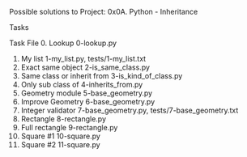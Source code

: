 Possible solutions to Project: 0x0A. Python - Inheritance

Tasks

Task	File
0. Lookup	0-lookup.py
1. My list	1-my_list.py, tests/1-my_list.txt
2. Exact same object	2-is_same_class.py
3. Same class or inherit from	3-is_kind_of_class.py
4. Only sub class of	4-inherits_from.py
5. Geometry module	5-base_geometry.py
6. Improve Geometry	6-base_geometry.py
7. Integer validator	7-base_geometry.py, tests/7-base_geometry.txt
8. Rectangle	8-rectangle.py
9. Full rectangle	9-rectangle.py
10. Square #1	10-square.py
11. Square #2	11-square.py
